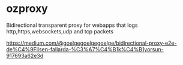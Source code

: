 # ozproxy
Bidirectional transparent proxy for webapps that logs http,https,websockets,udp and tcp packets

https://medium.com/@goelgegoelgegoelge/bidirectional-proxy-e2e-de%C4%9Filsen-fallarda-%C3%A7%C4%B1k%C4%B1yorsun-917693a62e3d
